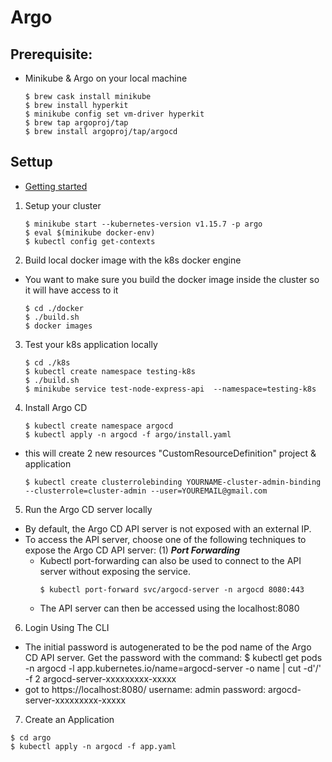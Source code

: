 # Argo

## Prerequisite:
  - Minikube & Argo on your local machine
    ```
    $ brew cask install minikube
    $ brew install hyperkit
    $ minikube config set vm-driver hyperkit
    $ brew tap argoproj/tap
    $ brew install argoproj/tap/argocd
    ```

## Settup
- [Getting started](https://argoproj.github.io/argo-cd/getting_started/)

1. Setup your cluster
    ```
    $ minikube start --kubernetes-version v1.15.7 -p argo
    $ eval $(minikube docker-env)
    $ kubectl config get-contexts
    ```

2. Build local docker image with the k8s docker engine
  - You want to make sure you build the docker image inside the cluster so it will have access to it
    ```
    $ cd ./docker
    $ ./build.sh
    $ docker images
    ```

3. Test your k8s application locally
    ```
    $ cd ./k8s
    $ kubectl create namespace testing-k8s
    $ ./build.sh
    $ minikube service test-node-express-api  --namespace=testing-k8s
    ```

4. Install Argo CD
    ```
    $ kubectl create namespace argocd
    $ kubectl apply -n argocd -f argo/install.yaml
    ```
  - this will create 2 new resources "CustomResourceDefinition" project & application
    ```
    $ kubectl create clusterrolebinding YOURNAME-cluster-admin-binding --clusterrole=cluster-admin --user=YOUREMAIL@gmail.com
    ```

5. Run the Argo CD server locally
  - By default, the Argo CD API server is not exposed with an external IP. 
  - To access the API server, choose one of the following techniques to expose the Argo CD API server:
    (1) ***Port Forwarding***
      - Kubectl port-forwarding can also be used to connect to the API server without exposing the service.
        ```
        $ kubectl port-forward svc/argocd-server -n argocd 8080:443
        ```
      - The API server can then be accessed using the localhost:8080

6. Login Using The CLI
  - The initial password is autogenerated to be the pod name of the Argo CD API server. Get the password with the command:
    $ kubectl get pods -n argocd -l app.kubernetes.io/name=argocd-server -o name | cut -d'/' -f 2
    argocd-server-xxxxxxxxx-xxxxx
  - got to https://localhost:8080/
    username: admin
    password: argocd-server-xxxxxxxxx-xxxxx






7. Create an Application
```
$ cd argo
$ kubectl apply -n argocd -f app.yaml
```




